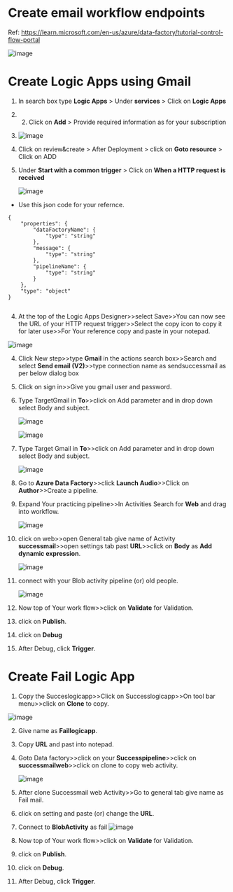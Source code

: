 # Create email workflow endpoints

Ref: https://learn.microsoft.com/en-us/azure/data-factory/tutorial-control-flow-portal

![image](https://user-images.githubusercontent.com/20516321/208333982-d43d8332-1a6d-44af-809d-d26f25204ce2.png)

# Create Logic Apps using Gmail


1. In search box type **Logic Apps** > Under **services** > Click on **Logic Apps**
2. 2. Click on **Add** > Provide required information as for your subscription
3. ![image](https://user-images.githubusercontent.com/20516321/209438015-aaf01251-0a7c-4f75-93f8-5ac4e009cd2d.png)
3. Click on review&create > After Deployment > click on **Goto resource** > Click on ADD

3. Under **Start with a common trigger** > Click on **When a HTTP request is received**

    ![image](https://user-images.githubusercontent.com/20516321/209438373-8aba531f-9851-4634-a768-c27fe2be56dd.png) 
    
  * Use this json code for your refernce.  

``` 
{
    "properties": {
        "dataFactoryName": {
            "type": "string"
        },
        "message": {
            "type": "string"
        },
        "pipelineName": {
            "type": "string"
        }
    },
    "type": "object"
}
 
```
4. At the top of the Logic Apps Designer>>select Save>>You can now see the URL of your HTTP request trigger>>Select the copy icon to copy it for later use>>For Your reference copy and paste in your notepad.
 
 ![image](https://user-images.githubusercontent.com/20516321/209442383-618a03ed-462e-46df-a3bb-53a217319f16.png)
    
4. Click New step>>type **Gmail** in the actions search box>>Search and select **Send email (V2)**>>type connection name as sendsuccessmail as per below dialog box
5. Click on sign in>>Give you gmail user and password.
6. Type TargetGmail in **To**>>click on Add parameter and in drop down select Body and subject.

   ![image](https://user-images.githubusercontent.com/20516321/209439215-4055ccb8-8efd-49cc-893e-61f929ece512.png)
   

   ![image](https://user-images.githubusercontent.com/20516321/209438553-a8abceee-ce88-4ee0-a777-652168c368c7.png)
   
7. Type Target Gmail in **To**>>click on Add parameter and in drop down select Body and subject.

   ![image](https://user-images.githubusercontent.com/20516321/209439215-4055ccb8-8efd-49cc-893e-61f929ece512.png)
   
8. Go to **Azure Data Factory**>>click **Launch Audio**>>Click on **Author**>>Create a pipeline.
9. Expand Your practicing pipeline>>In Activities Search for **Web** and drag into workflow.

   ![image](https://user-images.githubusercontent.com/20516321/209440556-3604c90e-3284-4f8a-a610-2ab37e09378f.png)
   
10. click on web>>open General tab give name of Activity **successmail**>>open settings tab past **URL**>>click on **Body** as **Add dynamic expression**.


    ![image](https://user-images.githubusercontent.com/20516321/209442837-aefb6c5c-10b9-43dc-a6df-bd9f03f81817.png)
    
11. connect with your Blob activity pipeline (or) old people.

    ![image](https://user-images.githubusercontent.com/20516321/209442917-f4d3c19b-c275-470d-a4b2-31f6b0d74130.png)
    
12. Now top of Your work flow>>click on **Validate** for Validation.
13. click on **Publish**.
14. click on **Debug**
15. After Debug, click **Trigger**.

# Create Fail Logic App

1. Copy the Succeslogicapp>>Click on Successlogicapp>>On tool bar menu>>click on **Clone** to copy.

  ![image](https://user-images.githubusercontent.com/20516321/209443382-bd837d01-b694-420f-a542-d410d55991b6.png)
  
2. Give name as **Faillogicapp**.
3. Copy **URL** and past into notepad.
4. Goto Data factory>>click on your **Successpipeline**>>click on **successmailweb**>>click on clone to copy web activity.

    ![image](https://user-images.githubusercontent.com/20516321/209443590-60825e3f-7d35-4eb6-a012-2b08ce050c5e.png)
5. After clone Successmail web Activity>>Go to general tab give name as Fail mail.
6. click on setting and paste (or) change the **URL**.
7. Connect to **BlobActivity** as fail
![image](https://user-images.githubusercontent.com/20516321/209444154-3140df5d-8b78-45a4-99c1-6f99957a62e1.png) 
  
8. Now top of Your work flow>>click on **Validate** for Validation.
9. click on **Publish**.
10. click on **Debug**.
11. After Debug, click **Trigger**.




   
    
    
    

   
   
   
   
   



  





